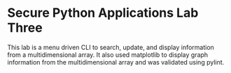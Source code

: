 # Secure Python Applications Lab Three

This lab is a menu driven CLI to search, update, and display information from a multidimensional array. It also used matplotlib to display graph information from the multidimensional array and was validated using pylint.
